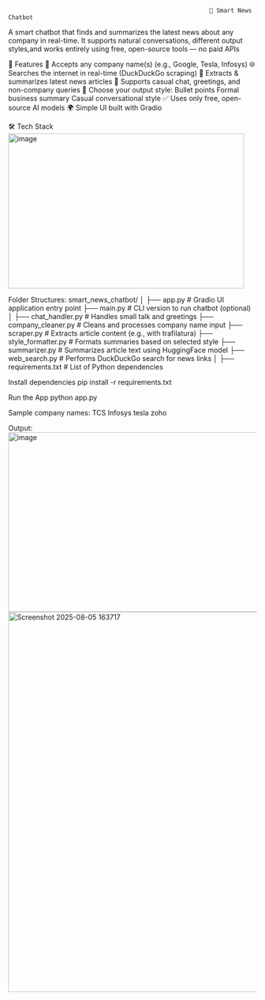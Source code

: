                                                              🧠 Smart News Chatbot
A smart chatbot that finds and summarizes the latest news about any company in real-time. It supports natural conversations, different output styles,and works entirely using free, open-source tools — no paid APIs

🚀 Features
🔎 Accepts any company name(s) (e.g., Google, Tesla, Infosys)
🌐 Searches the internet in real-time (DuckDuckGo scraping)
📰 Extracts & summarizes latest news articles
💬 Supports casual chat, greetings, and non-company queries
🎨 Choose your output style:
Bullet points
Formal business summary
Casual conversational style
✅ Uses only free, open-source AI models
🌍 Simple UI built with Gradio

🛠️ Tech Stack
<img width="478" height="314" alt="image" src="https://github.com/user-attachments/assets/d7f50e4c-83cd-4d9d-b620-3d45fc217c0c" />

Folder Structures:
smart_news_chatbot/
│
├── app.py                        # Gradio UI application entry point
├── main.py                       # CLI version to run chatbot (optional)
│
├── chat_handler.py               # Handles small talk and greetings
├── company_cleaner.py            # Cleans and processes company name input
├── scraper.py                    # Extracts article content (e.g., with trafilatura)
├── style_formatter.py            # Formats summaries based on selected style
├── summarizer.py                 # Summarizes article text using HuggingFace model
├── web_search.py                 # Performs DuckDuckGo search for news links
│
├── requirements.txt              # List of Python dependencies

Install dependencies
pip install -r requirements.txt

Run the App
python app.py

Sample company names:
TCS
Infosys
tesla
zoho

Output:
<img width="781" height="364" alt="image" src="https://github.com/user-attachments/assets/a96aa7de-18ee-4a50-95ed-01cb43b8eadd" />
<img width="1523" height="770" alt="Screenshot 2025-08-05 163717" src="https://github.com/user-attachments/assets/13ca6610-cf81-4273-be62-a7c5e4e6d4f8" />



